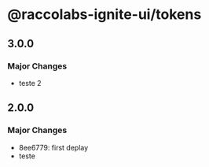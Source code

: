 # @raccolabs-ignite-ui/tokens

## 3.0.0

### Major Changes

- teste 2

## 2.0.0

### Major Changes

- 8ee6779: first deplay
- teste
